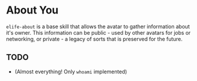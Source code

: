 # About You

`elife-about` is a base skill that allows the avatar to gather
information about it's owner. This information can be public - used by
other avatars for jobs or networking, or private - a legacy of sorts that
is preserved for the future.

## TODO
* (Almost everything! Only `whoami` implemented)
